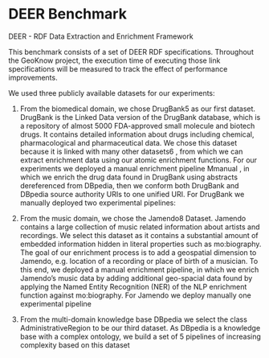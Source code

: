 DEER Benchmark
==============
DEER - RDF Data Extraction and Enrichment Framework

This benchmark consists of a set of DEER RDF specifications. 
Throughout the GeoKnow project, the execution time of executing those link specifications will be measured to track the effect of performance improvements.

We used three publicly available datasets for our experiments:
1. From the biomedical domain, we chose DrugBank5 as our first dataset. DrugBank is the Linked Data version of the DrugBank database, which is a repository of almost 5000 FDA-approved small molecule and biotech drugs. It contains detailed information about drugs including chemical, pharmacological and pharmaceutical data. We chose this dataset because it is linked with many other datasets6 , from which we can extract enrichment data using our atomic enrichment functions. For our experiments we deployed a manual enrichment pipeline Mmanual , in which we enrich the drug data found in DrugBank using abstracts dereferenced from DBpedia, then we conform both DrugBank and DBpedia source authority URIs to one unified URI. For DrugBank we manually deployed two experimental pipelines:

2. From the music domain, we chose the Jamendo8 Dataset. Jamendo contains a large collection of music related information about artists and recordings. We select this dataset as it contains a substantial amount of embedded information hidden in literal properties such as mo:biography. The goal of our enrichment process is to add a geospatial dimension to Jamendo, e.g. location of a recording or place of birth of a musician. To this end, we deployed a manual enrichment pipeline, in which we enrich Jamendo’s music data by adding additional geo-spacial data found by applying the Named Entity Recognition (NER) of the NLP enrichment function against mo:biography. For Jamendo we deploy manually one experimental pipeline

3. From the multi-domain knowledge base DBpedia we select the class AdministrativeRegion to be our third dataset. As DBpedia is a knowledge base with a complex ontology, we build a set of 5 pipelines of increasing complexity based on this dataset


